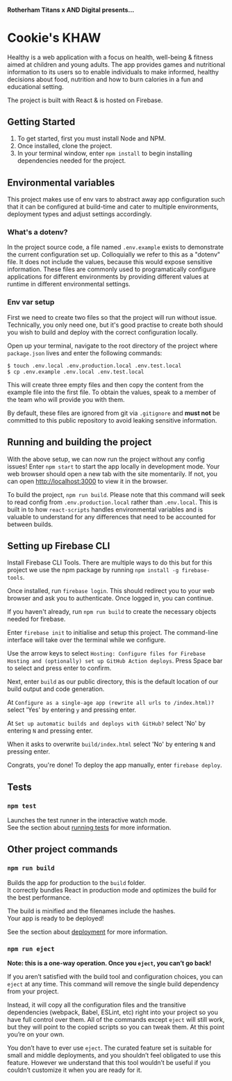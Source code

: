 #### Rotherham Titans x AND Digital presents...

# Cookie's KHAW

Healthy 
is a web application with a focus on health, well-being & fitness aimed at children
and young adults. The app provides games and nutritional information to its users so to enable
individuals to make informed, healthy decisions about food, nutrition and how to burn calories in a
fun and educational setting.

The project is built with React & is hosted on Firebase.

## Getting Started

1. To get started, first you must install Node and NPM.
2. Once installed, clone the project.
3. In your terminal window, enter `npm install` to begin installing dependencies needed for the project.

## Environmental variables

This project makes use of env vars to abstract away app configuration such that it can be configured
at build-time and cater to multiple environments, deployment types and adjust settings accordingly.

### What's a dotenv?

In the project source code, a file named `.env.example` exists to demonstrate the current configuration
set up. Colloquially we refer to this as a "dotenv" file. It does not include the values, because
this would expose sensitive information. These files are commonly used to programatically configure
applications for different environments by providing different values at runtime in different environmental settings.

### Env var setup

First we need to create two files so that the project will run without issue. Technically, you only
need one, but it's good practise to create both should you wish to build and deploy with the correct
configuration locally.

Open up your terminal, navigate to the root directory of the project where `package.json` lives and
enter the following commands:

```
$ touch .env.local .env.production.local .env.test.local
$ cp .env.example .env.local .env.test.local
```

This will create three empty files and then copy the content from the example file into the first
file. To obtain the values, speak to a member of the team who will provide you with them.

By default, these files are ignored from git via `.gitignore` and **must not** be committed to
this public repository to avoid leaking sensitive information.

## Running and building the project

With the above setup, we can now run the project without any config issues! Enter `npm start` to
start the app locally in development mode. Your web browser should open a new tab with the site
momentarily. If not, you can open [http://localhost:3000](http://localhost:3000) to view it in the
browser.

To build the project, `npm run build`. Please note that this command will seek to read config from
`.env.production.local` rather than `.env.local`. This is built in to how `react-scripts` handles
environmental variables and is valuable to understand for any differences that need to be accounted
for between builds.

## Setting up Firebase CLI

Install Firebase CLI Tools. There are multiple ways to do this but for this project we use the
npm package by running `npm install -g firebase-tools`.

Once installed, run `firebase login`. This should redirect you to your web browser and ask you to
authenticate. Once logged in, you can continue.

If you haven't already, run `npm run build` to create the necessary objects needed for firebase.

Enter `firebase init` to initialise and setup this project. The command-line interface will take
over the terminal while we configure.

Use the arrow keys to select `Hosting: Configure files for Firebase Hosting and (optionally) set up GitHub Action deploys`.
Press Space bar to select and press enter to confirm.

Next, enter `build` as our public directory, this is the default location of our build output and
code generation.

At `Configure as a single-age app (rewrite all urls to /index.html)?` select 'Yes' by entering `y` and pressing enter.

At `Set up automatic builds and deploys with GitHub?` select 'No' by entering `N` and pressing enter.

When it asks to overwrite `build/index.html` select 'No' by entering `N` and pressing enter.

Congrats, you're done! To deploy the app manually, enter `firebase deploy`.

## Tests

### `npm test`

Launches the test runner in the interactive watch mode.\
See the section about [running tests](https://facebook.github.io/create-react-app/docs/running-tests) for more information.

## Other project commands

### `npm run build`

Builds the app for production to the `build` folder.\
It correctly bundles React in production mode and optimizes the build for the best performance.

The build is minified and the filenames include the hashes.\
Your app is ready to be deployed!

See the section about [deployment](https://facebook.github.io/create-react-app/docs/deployment) for more information.

### `npm run eject`

**Note: this is a one-way operation. Once you `eject`, you can’t go back!**

If you aren’t satisfied with the build tool and configuration choices, you can `eject` at any time. This command will remove the single build dependency from your project.

Instead, it will copy all the configuration files and the transitive dependencies (webpack, Babel, ESLint, etc) right into your project so you have full control over them. All of the commands except `eject` will still work, but they will point to the copied scripts so you can tweak them. At this point you’re on your own.

You don’t have to ever use `eject`. The curated feature set is suitable for small and middle deployments, and you shouldn’t feel obligated to use this feature. However we understand that this tool wouldn’t be useful if you couldn’t customize it when you are ready for it.
